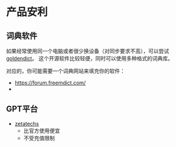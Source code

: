 # 产品安利


## 词典软件
如果经常使用同一个电脑或者很少换设备（对同步要求不高），可以尝试 [goldendict](http://www.goldendict.org/)。 这个开源软件比较轻便，同时可以使用多种格式的词典库。

对应的，你可能需要一个词典网站来填充你的软件：
- https://forum.freemdict.com/
- 

## GPT平台
  -  [zetatechs](https://api.zetatechs.com/register?aff=hiqf)
     -  比官方使用便宜
     -  不受充值限制